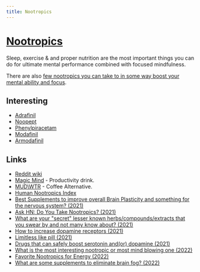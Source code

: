 ```yaml
---
title: Nootropics
---
```


# [Nootropics](http://en.wikipedia.org/wiki/Nootropic)

Sleep, exercise & and proper nutrition are the most important things you can do for ultimate mental performance combined with focused mindfulness.

There are also [few nootropics you can take to in some way boost your mental ability and focus](https://www.reddit.com/r/Nootropics/comments/ub5i2d/what_is_the_most_interesting_nootropic_or_most/).

## Interesting

- [Adrafinil](https://psychonautwiki.org/wiki/Adrafinil)
- [Noopept](https://psychonautwiki.org/wiki/Noopept)
- [Phenylpiracetam](https://psychonautwiki.org/wiki/Phenylpiracetam)
- [Modafinil](https://psychonautwiki.org/wiki/Modafinil)
- [Armodafinil](https://psychonautwiki.org/wiki/Armodafinil)

## Links

- [Reddit wiki](https://www.reddit.com/r/Nootropics/wiki/index)
- [Magic Mind](https://magicmind.co/) - Productivity drink.
- [MUD\WTR](https://mudwtr.com/) - Coffee Alternative.
- [Human Nootropics Index](https://www.reddit.com/r/Nootropics/comments/j2bq25/update_ive_crawled_the_entire_pubmed_database_and/)
- [Best Supplements to improve overall Brain Plasticity and something for the nervous system? (2021)](https://www.reddit.com/r/Nootropics/comments/lg8ibi/best_supplements_to_improve_overall_brain/)
- [Ask HN: Do You Take Nootropics? (2021)](https://news.ycombinator.com/item?id=26287437)
- [What are your "secret" lesser known herbs/compounds/extracts that you swear by and not many know about? (2021)](https://www.reddit.com/r/Nootropics/comments/m32fui/what_are_your_secret_lesser_known/)
- [How to increase dopamine receptors (2021)](https://www.reddit.com/r/Nootropics/comments/o5iibc/how_to_increase_dopamine_receptors/)
- [Limitless like pill (2021)](https://www.reddit.com/r/researchchemicals/comments/q5fe9l/if_you_were_to_submit_your_combination_of_drugs/)
- [Drugs that can safely boost serotonin and(or) dopamine (2021)](https://www.reddit.com/r/researchchemicals/comments/qknegv/are_there_any_research_chems_or_drugs_in_general/)
- [What is the most interesting nootropic or most mind blowing one (2022)](https://www.reddit.com/r/Nootropics/comments/ub5i2d/what_is_the_most_interesting_nootropic_or_most/)
- [Favorite Nootropics for Energy (2022)](https://www.reddit.com/r/Nootropics/comments/ucpfz3/favorite_nootropics_for_energy/)
- [What are some supplements to eliminate brain fog? (2022)](https://www.reddit.com/r/Nootropics/comments/us2qgr/what_are_some_supplements_to_eliminate_brain_fog/)